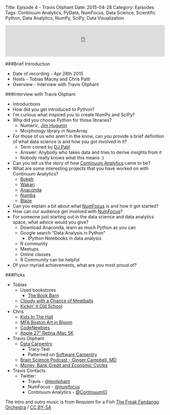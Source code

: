 Title: Episode 4 - Travis Oliphant
Date: 2015-04-28
Category: Episodes
Tags: Continuum Analytics, PyData, NumFocus, Data Science, Scientific Python, Data Analytics, NumPy, SciPy, Data Visualization

<iframe id="audio_iframe" src="http://www.podbean.com/media/player/628gx-55c078?skin=103" width="100%" height="100" frameborder="0" scrolling="no"></iframe>

###Brief Introduction
*  Date of recording - Apr 28th 2015
*  Hosts - Tobias Macey and Chris Patti
*  Overview - Interview with Travis Oliphant

###Interview with Travis Oliphant
*  Introductions
*  How did you get introduced to Python?
*  I'm curious what inspired you to create NumPy and SciPy?
*  Why did you choose Python for those libraries?
    *  Numeric, [Jim Hugunin](http://hugunin.net/)
    *  Morphology library in NumArray
*  For those of us who aren't in the know, can you provide a brief definition of what data science is and how you got involved in it?
    *  Term coined by [DJ Patil](http://en.wikipedia.org/wiki/DJ_Patil)
    *  Answer: Anybody who takes data and tries to derive insights from it
    *  Nobody really knows what this means :)
*  Can you tell us the story of how [Continuum Analytics](http://continuum.io/) came to be?
*  What are some interesting projects that you have worked on with Continuum Analytics?
    *  [Bokeh](http://bokeh.pydata.org/en/latest/)
    *  [Wakari](http://continuum.io/wakari)
    *  [Anaconda](https://store.continuum.io/cshop/anaconda/)
    *  [Numba](http://numba.pydata.org/)
    *  [Blaze](http://blaze.pydata.org/en/latest/)
*  Can you explain a bit about what [NumFocus](http://numfocus.org/) is and how it got started?
*  How can our audience get involved with [NumFocus](http://numfocus.org/)?
*  For someone just starting out in the data science and data analytics space, what advice would you give?
    *  Download Anaconda, learn as much Python as you can
    *  Google search "Data Analysis in Python"
        *  IPython Notebooks in data analysis
    *  R community
    *  Meetups
    *  Online classes
    *  R Community can be helpful
*  Of your myriad achievements, what are you most proud of?

###Picks
*  Tobias
    *  Used bookstores
       - [The Book Barn](http://www.bookbarnniantic.com/)
    *  [Cloudy with a Chance of Meatballs](http://www.imdb.com/title/tt0844471/)
    *  [Kickin' it Old School](http://www.imdb.com/title/tt0772178/)
*  Chris
    *  [Kids In The Hall](http://en.wikipedia.org/wiki/The_Kids_in_the_Hall)
    *  [MFA Boston Art in Bloom](http://www.mfa.org/programs/series/art-bloom)
    *  [CodeNewbies](http://www.codenewbie.org/)
    *  [Apple 27" Retina iMac 5K](https://www.apple.com/imac-with-retina/)
*  Travis Oliphant
    *  [Data Carpentry](http://datacarpentry.org/)
        *  Tracy Teel
        *  Patterned on [Software Carpentry](https://software-carpentry.org/)
    *  [Brain Science Podcast - Ginger Campbell, MD](http://brainsciencepodcast.com/)
    *  [Money, Bank Credit and Economic Cycles](https://mises.org/library/money-bank-credit-and-economic-cycles)
*  Travis Contacts
    * Twitter:
      - Travis - [@teoliphant](https://twitter.com/teoliphant)
      - NumFocus - [@numfocus](https://twitter.com/numfocus)
      - Continuum Analytics - [@ContinuumIO](https://twitter.com/continuumio)

The intro and outro music is from Requiem for a Fish [The Freak Fandango Orchestra](http://freemusicarchive.org/music/The_Freak_Fandango_Orchestra/)  / [CC BY-SA](http://creativecommons.org/licenses/by-sa/3.0/)
